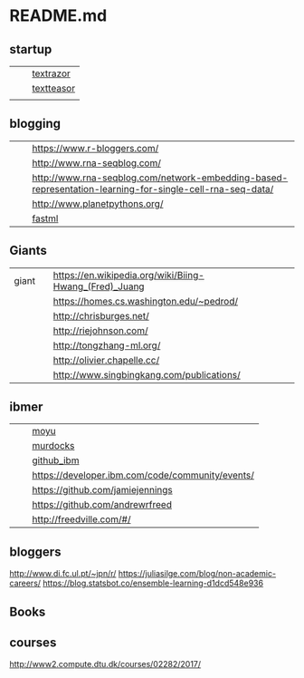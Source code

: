 # README.md


## startup

| | | |
|-|-|-|
| | | [textrazor]() |
| | | [textteasor](http://www.textteaser.com/) | 
| | | []() |


## blogging

| | | |
|-|-|-|
| | | https://www.r-bloggers.com/|
| | | http://www.rna-seqblog.com/ |
| | | http://www.rna-seqblog.com/network-embedding-based-representation-learning-for-single-cell-rna-seq-data/ |
| | | http://www.planetpythons.org/ |
| | | [fastml](http://fastml.com/piping-in-r-and-in-pandas/) |


## Giants

| | | |
|-|-|-|
| giant | | https://en.wikipedia.org/wiki/Biing-Hwang_(Fred)_Juang |
| | | https://homes.cs.washington.edu/~pedrod/ |
| | | http://chrisburges.net/ |
| | | http://riejohnson.com/ |
| | | http://tongzhang-ml.org/ |
| | | http://olivier.chapelle.cc/ |
| | | http://www.singbingkang.com/publications/ |


## ibmer

| | | |
|-|-|-|
| | | [moyu](http://yumo.asiteof.me/) |
| | | [murdocks](http://bill.murdocks.org/) |
| | | [github_ibm](https://github.com/IBM/) |
| | | https://developer.ibm.com/code/community/events/ |
| | | https://github.com/jamiejennings |
| | | https://github.com/andrewrfreed |
| | | http://freedville.com/#/ |

## bloggers

http://www.di.fc.ul.pt/~jpn/r/
https://juliasilge.com/blog/non-academic-careers/
https://blog.statsbot.co/ensemble-learning-d1dcd548e936


## Books

## courses
http://www2.compute.dtu.dk/courses/02282/2017/
